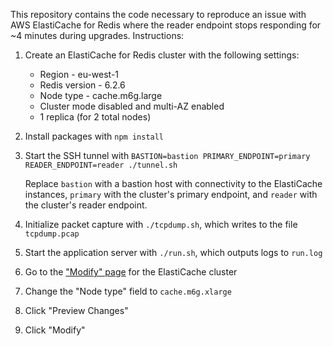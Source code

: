 This repository contains the code necessary to reproduce an issue with AWS ElastiCache for Redis where the reader endpoint stops responding for ~4 minutes during upgrades. Instructions:
1. Create an ElastiCache for Redis cluster with the following settings:

   * Region - eu-west-1
   * Redis version - 6.2.6
   * Node type - cache.m6g.large
   * Cluster mode disabled and multi-AZ enabled
   * 1 replica (for 2 total nodes)
2. Install packages with `npm install`
3. Start the SSH tunnel with `BASTION=bastion PRIMARY_ENDPOINT=primary READER_ENDPOINT=reader ./tunnel.sh`

   Replace `bastion` with a bastion host with connectivity to the ElastiCache instances, `primary` with the cluster's primary endpoint, and `reader` with the cluster's reader endpoint.
4. Initialize packet capture with `./tcpdump.sh`, which writes to the file `tcpdump.pcap`
5. Start the application server with `./run.sh`, which outputs logs to `run.log`
6. Go to the ["Modify" page](https://eu-west-1.console.aws.amazon.com/elasticache/home?region=eu-west-1#/redis/mmalone-test-stk-83486/modify) for the ElastiCache cluster
7. Change the "Node type" field to `cache.m6g.xlarge`
8. Click "Preview Changes"
9. Click "Modify"
